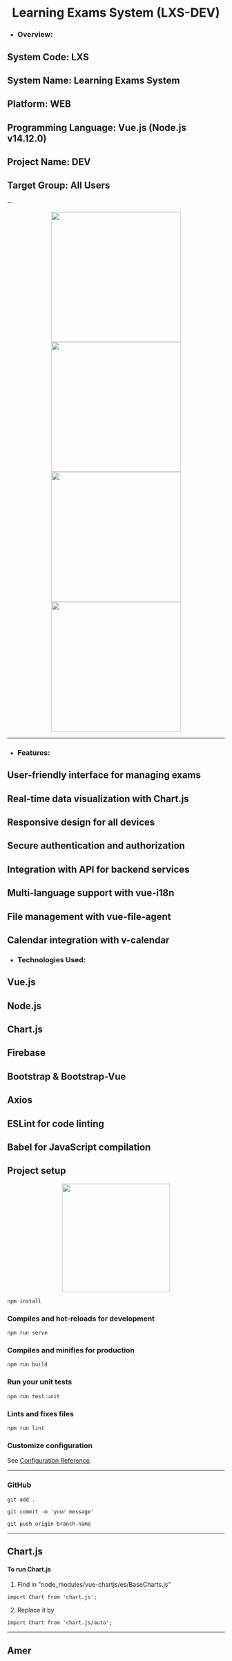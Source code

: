 <h1 align="center">Learning Exams System (LXS-DEV)</h1>

- ### Overview:

## System Code: LXS

## System Name: Learning Exams System

## Platform: WEB

## Programming Language: Vue.js (Node.js v14.12.0)

## Project Name: DEV

## Target Group: All Users

--

<p align="center">
  <img width="300" height="300" src="./src/assets/images/img1.jpeg">
  <img width="300" height="300" src="./src/assets/images/img2.jpeg">
  <img width="300" height="300" src="./src/assets/images/img3.jpeg">
  <img width="300" height="300" src="./src/assets/images/img4.jpeg">
</p>

---

- ### Features:

## User-friendly interface for managing exams

## Real-time data visualization with Chart.js

## Responsive design for all devices

## Secure authentication and authorization

## Integration with API for backend services

## Multi-language support with vue-i18n

## File management with vue-file-agent

## Calendar integration with v-calendar

- ### Technologies Used:

## Vue.js

## Node.js

## Chart.js

## Firebase

## Bootstrap & Bootstrap-Vue

## Axios

## ESLint for code linting

## Babel for JavaScript compilation

## Project setup

<p align="center">
  <img width="250" height="250" src="./src/assets/images/logo.png">
</p>

```
npm install
```

### Compiles and hot-reloads for development

```
npm run serve
```

### Compiles and minifies for production

```
npm run build
```

### Run your unit tests

```
npm run test:unit
```

### Lints and fixes files

```
npm run lint
```

### Customize configuration

See [Configuration Reference](https://cli.vuejs.org/config/).

---

### GitHub

```
git add .
```

```
git commit -m 'your message'
```

```
git push origin branch-name
```

---

## Chart.js

#### To run Chart.js

1. Find in "node_modules/vue-chartjs/es/BaseCharts.js"

```
import Chart from 'chart.js';
```

2. Replace it by

```
import Chart from 'chart.js/auto';
```

---

## Amer
